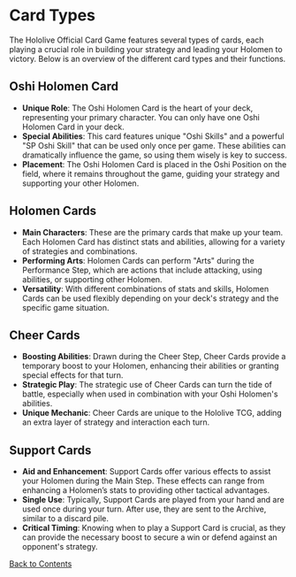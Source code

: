 # Card Types

The Hololive Official Card Game features several types of cards, each playing a crucial role in building your strategy and leading your Holomen to victory. Below is an overview of the different card types and their functions.

## Oshi Holomen Card
- **Unique Role**: The Oshi Holomen Card is the heart of your deck, representing your primary character. You can only have one Oshi Holomen Card in your deck.
- **Special Abilities**: This card features unique "Oshi Skills" and a powerful "SP Oshi Skill" that can be used only once per game. These abilities can dramatically influence the game, so using them wisely is key to success.
- **Placement**: The Oshi Holomen Card is placed in the Oshi Position on the field, where it remains throughout the game, guiding your strategy and supporting your other Holomen.

## Holomen Cards
- **Main Characters**: These are the primary cards that make up your team. Each Holomen Card has distinct stats and abilities, allowing for a variety of strategies and combinations.
- **Performing Arts**: Holomen Cards can perform "Arts" during the Performance Step, which are actions that include attacking, using abilities, or supporting other Holomen.
- **Versatility**: With different combinations of stats and skills, Holomen Cards can be used flexibly depending on your deck's strategy and the specific game situation.

## Cheer Cards
- **Boosting Abilities**: Drawn during the Cheer Step, Cheer Cards provide a temporary boost to your Holomen, enhancing their abilities or granting special effects for that turn.
- **Strategic Play**: The strategic use of Cheer Cards can turn the tide of battle, especially when used in combination with your Oshi Holomen's abilities.
- **Unique Mechanic**: Cheer Cards are unique to the Hololive TCG, adding an extra layer of strategy and interaction each turn.

## Support Cards
- **Aid and Enhancement**: Support Cards offer various effects to assist your Holomen during the Main Step. These effects can range from enhancing a Holomen’s stats to providing other tactical advantages.
- **Single Use**: Typically, Support Cards are played from your hand and are used once during your turn. After use, they are sent to the Archive, similar to a discard pile.
- **Critical Timing**: Knowing when to play a Support Card is crucial, as they can provide the necessary boost to secure a win or defend against an opponent's strategy.

[Back to Contents](index.md#contents)
